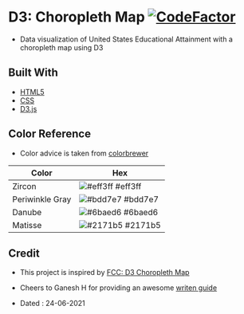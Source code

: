 # D3: Choropleth Map [![CodeFactor](https://www.codefactor.io/repository/github/googoldkhan/choropleth-map/badge)](https://www.codefactor.io/repository/github/googoldkhan/choropleth-map)

- Data visualization of United States Educational Attainment with a choropleth map using D3

## Built With

- [HTML5](https://developer.mozilla.org/en-US/docs/Glossary/HTML5)
- [CSS](https://developer.mozilla.org/en-US/docs/Web/CSS)
- [D3.js](https://github.com/d3/d3)

## Color Reference

- Color advice is taken from [colorbrewer](https://colorbrewer2.org/)

| Color             | Hex                                                                |
| ----------------- | ------------------------------------------------------------------ |
| Zircon | ![#eff3ff](https://via.placeholder.com/10/#eff3ff?text=+) #eff3ff |
| Periwinkle Gray | ![#bdd7e7](https://via.placeholder.com/10/bdd7e7?text=+) #bdd7e7 |
| Danube | ![#6baed6](https://via.placeholder.com/10/6baed6?text=+) #6baed6 |
| Matisse | ![#2171b5](https://via.placeholder.com/10/2171b5?text=+) #2171b5 |

## Credit

- This project is inspired by [FCC: D3 Choropleth Map](https://codepen.io/freeCodeCamp/full/EZKqza)

- Cheers to Ganesh H for providing an awesome [writen guide](https://www.notion.so/Visualize-Data-with-a-Choropleth-Map-9d91d46e78d4406abc6a0d36f9e089dc)

- Dated : 24-06-2021
